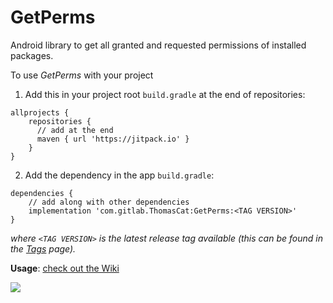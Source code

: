 # GetPerms

Android library to get all granted and requested permissions of installed packages.

To use _GetPerms_ with your project


1. Add this in your project root `build.gradle` at the end of repositories:
```
allprojects {
    repositories {
      // add at the end
      maven { url 'https://jitpack.io' }
    }
}
```

2. Add the dependency in the app `build.gradle`:
```
dependencies {
    // add along with other dependencies
    implementation 'com.gitlab.ThomasCat:GetPerms:<TAG VERSION>'
}
```

_where `<TAG VERSION>` is the latest release tag available (this can be found in the [Tags](https://gitlab.com/ThomasCat/getperms/-/tags) page)._

**Usage**: [check out the Wiki](https://gitlab.com/ThomasCat/getperms/-/wikis/)

[![](https://jitpack.io/v/com.gitlab.thomascat/GetPerms.svg)](https://jitpack.io/#com.gitlab.thomascat/GetPerms)
